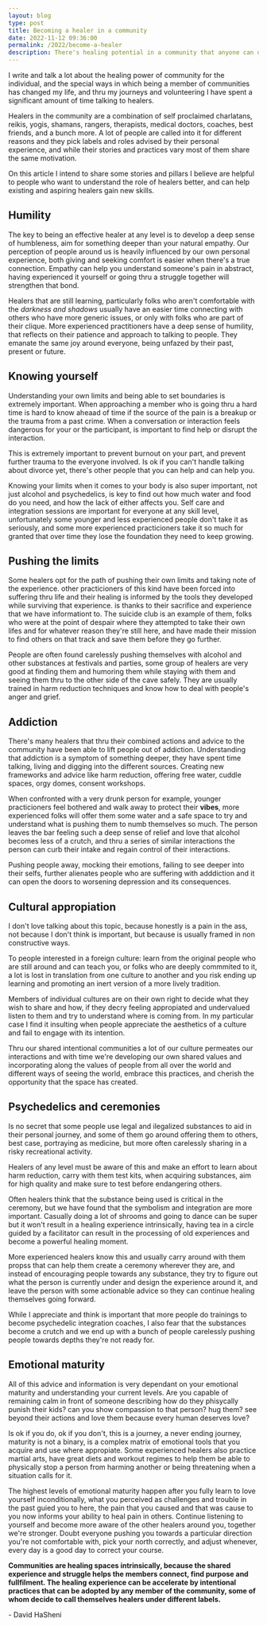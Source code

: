 ```yaml
---
layout: blog
type: post
title: Becoming a healer in a community
date: 2022-11-12 09:36:00
permalink: /2022/become-a-healer
description: There's healing potential in a community that anyone can use to heal themselves and others around them
---
```


I write and talk a lot about the healing power of community for the individual, and the special ways in which being a member of communities has changed my life, and thru my journeys and volunteering I have spent a significant amount of time talking to healers.

Healers in the community are a combination of self proclaimed charlatans, reikis, yogis, shamans, rangers, therapists, medical doctors, coaches, best friends, and a bunch more. A lot of people are called into it for different reasons and they pick labels and roles advised by their personal experience, and while their stories and practices vary most of them share the same motivation.

On this article I intend to share some stories and pillars I believe are helpful to people who want to understand the role of healers better, and can help existing and aspiring healers gain new skills.

## Humility

The key to being an effective healer at any level is to develop a deep sense of humbleness, aim for something deeper than your natural empathy. Our perception of people around us is heavily influenced by our own personal experience, both giving and seeking comfort is easier when there's a true connection. Empathy can help you understand someone's pain in abstract, having experienced it yourself or going thru a struggle together will strengthen that bond.

Healers that are still learning, particularly folks who aren't comfortable with the *darkness and shadows* usually have an easier time connecting with others who have more generic issues, or only with folks who are part of their clique. More experienced practitioners have a deep sense of humility, that reflects on their patience and approach to talking to people. They emanate the same joy around everyone, being unfazed by their past, present or future.

## Knowing yourself

Understanding your own limits and being able to set boundaries is extremely important. When approaching a member who is going thru a hard time is hard to know aheaad of time if the source of the pain is a breakup or the trauma from a past crime. When a conversation or interaction feels dangerous for your or the participant, is important to find help or disrupt the interaction.

This is extremely important to prevent burnout on your part, and prevent further trauma to the everyone involved. Is ok if you can't handle talking about divorce yet, there's other people that you can help and can help you.

Knowing your limits when it comes to your body is also super important, not just alcohol and psychedelics, is key to find out how much water and food do you need, and how the lack of either affects you. Self care and integration sessions are important for everyone at any skill level, unfortunately some younger and less experienced people don't take it as seriously, and some more experienced practicioners take it so much for granted that over time they lose the foundation they need to keep growing.

## Pushing the limits

Some healers opt for the path of pushing their own limits and taking note of the experience. other practicioners of this kind have been forced into suffering thru life and their healing is informed by the tools they developed while surviving that experience. is thanks to their sacrifice and experience that we have informationt to. The suicide club is an example of them, folks who were at the point of despair where they attempted to take their own lifes and for whatever reason they're still here, and have made their mission to find others on that track and save them before they go further.

People are often found carelessly pushing themselves with alcohol and other substances at festivals and parties, some group of healers are very good at finding them and humoring them while staying with them and seeing them thru to the other side of the cave safely. They are usually trained in harm reduction techniques and know how to deal with people's anger and grief.

## Addiction

There's many healers that thru their combined actions and advice to the community have been able to lift people out of addiction. Understanding that addiction is a symptom of something deeper, they have spent time talking, living and digging into the different sources. Creating new frameworks and advice like harm reduction, offering free water, cuddle spaces, orgy domes, consent workshops.

When confronted with a very drunk person for example, younger practicioners feel bothered and walk away to protect their **vibes**, more experienced folks will offer them some water and a safe space to try and understand what is pushing them to numb themselves so much. The person leaves the bar feeling such a deep sense of relief and love that alcohol becomes less of a crutch, and thru a series of similar interactions the person can curb their intake and regain control of their interactions.

Pushing people away, mocking their emotions, failing to see deeper into their selfs, further alienates people who are suffering with adddiction and it can open the doors to worsening depression and its consequences.

## Cultural appropiation

I don't love talking about this topic, because honestly is a pain in the ass, not because I don't think is important, but because is usually framed in non constructive ways.

To people interested in a foreign culture: learn from the original people who are still around and can teach you, or folks who are deeply commmited to it, a lot is lost in translation from one culture to another and you risk ending up learning and promoting an inert version of a more lively tradition.

Members of individual cultures are on their own right to decide what they wish to share and how, if they decry feeling appropiated and undervalued listen to them and try to understand where is coming from. In my particular case I find it insulting when people appreciate the aesthetics of a culture and fail to engage with its intention.

Thru our shared intentional communities a lot of our culture permeates our interactions and with time we're developing our own shared values and incorporating along the values of people from all over the world and different ways of seeing the world, embrace this practices, and cherish the opportunity that the space has created.

## Psychedelics and ceremonies

Is no secret that some people use legal and ilegalized substances to aid in their personal journey, and some of them go around offering them to others, best case, portraying as medicine, but more often carelessly sharing in a risky recreational activity.

Healers of any level must be aware of this and make an effort to learn about harm reduction, carry with them test kits, when acquiring substances, aim for high quality and make sure to test before endangering others.

Often healers think that the substance being used is critical in the ceremony, but we have found that the symbolism and integration are more important. Casually doing a lot of shrooms and going to dance can be super but it won't result in a healing experience intrinsically, having tea in a circle guided by a facilitator can result in the processing of old experiences and become a powerful healing moment.

More experienced healers know this and usually carry around with them propss that can help them create a ceremony wherever they are, and instead of encouraging people towards any substance, they try to figure out what the person is currently under and design the experience around it, and leave the person with some actionable advice so they can continue healing themselves going forward.

While I appreciate and think is important that more people do trainings to become psychedelic integration coaches, I also fear that the substances become a crutch and we end up with a bunch of people carelessly pushing people towards depths they're not ready for.

## Emotional maturity

All of this advice and information is very dependant on your emotional maturity and understanding your current levels. Are you capable of remaining calm in front of someone describing how do they phisycally punish their kids? can you show compassion to that person? hug them? see beyond their actions and love them because every human deserves love?

Is ok if you do, ok if you don't, this is a journey, a never ending journey, maturity is not a binary, is a complex matrix of emotional tools that you acquire and use where appropiate. Some experienced healers also practice martial arts, have great diets and workout regimes to help them be able to physically stop a person from harming another or being threatening when a situation calls for it.

The highest levels of emotional maturity happen after you fully learn to love yourself inconditionally, what you perceived as challenges and trouble in the past guied you to here, the pain that you caused and that was cause to you now informs your ability to heal pain in others. Continue listening to yourself and become more aware of the other healers around you, together we're stronger. Doubt everyone pushing you towards a particular direction you're not comfortable with, pick your north correctly, and adjust whenever, every day is a good day to correct your course.

**Communities are healing spaces intrinsically, because the shared experience and struggle helps the members connect, find purpose and fullfilment. The healing experience can be accelerate by intentional practices that can be adopted by any member of the community, some of whom decide to call themselves healers under different labels.**

\- David HaSheni
